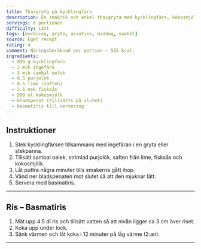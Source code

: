 ```yaml
---
title: Thaigryta på kycklingfärs
description: En smakrik och enkel thaigryta med kycklingfärs, kokosmjölk och lime – perfekt till basmatiris.
servings: 6 portioner
difficulty: Lätt
tags: [kyckling, gryta, asiatisk, middag, snabbt]
source: Eget recept
rating: 4
comment: Näringsberäknad per portion – 515 kcal.
ingredients:
  - 800 g kycklingfärs
  - 2 msk ingefära
  - 3 msk sambal oelek
  - 0.5 purjolök
  - 0.5 lime (saften)
  - 2.5 msk fisksås
  - 500 ml kokosmjölk
  - bladspenat (tillsätts på slutet)
  - basmatiris till servering
---
```


## Instruktioner

1. Stek kycklingfärsen tillsammans med ingefäran i en gryta eller stekpanna.  
2. Tillsätt sambal oelek, strimlad purjolök, saften från lime, fisksås och kokosmjölk.  
3. Låt puttra några minuter tills smakerna gått ihop.  
4. Vänd ner bladspenaten mot slutet så att den mjuknar lätt.  
5. Servera med basmatiris.

---

## Ris – Basmatiris

1. Mät upp 4.5 dl ris och tillsätt vatten så att nivån ligger ca 3 cm över riset.  
2. Koka upp under lock.  
3. Sänk värmen och låt koka i 12 minuter på låg värme (2:an).

---
